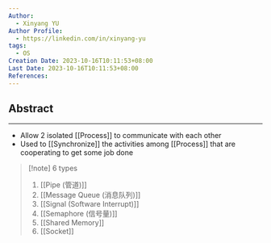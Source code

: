 ```yaml
---
Author:
  - Xinyang YU
Author Profile:
  - https://linkedin.com/in/xinyang-yu
tags:
  - OS
Creation Date: 2023-10-16T10:11:53+08:00
Last Date: 2023-10-16T10:11:53+08:00
References:
---
```

## Abstract
---
- Allow 2 isolated [[Process]] to communicate with each other 
- Used to [[Synchronize]] the activities among [[Process]] that are cooperating to get some job done

>[!note] 6 types
>1. [[Pipe (管道)]]
>2. [[Message Queue (消息队列)]]
>3. [[Signal (Software Interrupt)]]
>4. [[Semaphore (信号量)]]
>5. [[Shared Memory]]
>6. [[Socket]]